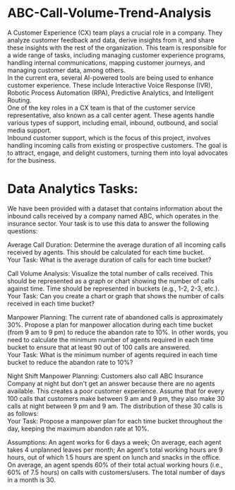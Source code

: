 # ABC-Call-Volume-Trend-Analysis
A Customer Experience (CX) team plays a crucial role in a company. They analyze customer feedback and data, derive insights from it, and share these insights with the rest of the organization. This team is responsible for a wide range of tasks, including managing customer experience programs, handling internal communications, mapping customer journeys, and managing customer data, among others.
<br>
In the current era, several AI-powered tools are being used to enhance customer experience. These include Interactive Voice Response (IVR), Robotic Process Automation (RPA), Predictive Analytics, and Intelligent Routing.
<br>
One of the key roles in a CX team is that of the customer service representative, also known as a call center agent. These agents handle various types of support, including email, inbound, outbound, and social media support.
<br>
Inbound customer support, which is the focus of this project, involves handling incoming calls from existing or prospective customers. The goal is to attract, engage, and delight customers, turning them into loyal advocates for the business.
<br>
# Data Analytics Tasks:
We have been provided with a dataset that contains information about the inbound calls received by a company named ABC, which operates in the insurance sector. Your task is to use this data to answer the following questions:
<br>

Average Call Duration: Determine the average duration of all incoming calls received by agents. This should be calculated for each time bucket.<br>
Your Task: What is the average duration of calls for each time bucket?<br>

Call Volume Analysis: Visualize the total number of calls received. This should be represented as a graph or chart showing the number of calls against time. Time should be represented in buckets (e.g., 1-2, 2-3, etc.).<br>
Your Task: Can you create a chart or graph that shows the number of calls received in each time bucket?<br>

Manpower Planning: The current rate of abandoned calls is approximately 30%. Propose a plan for manpower allocation during each time bucket (from 9 am to 9 pm) to reduce the abandon rate to 10%. In other words, you need to calculate the minimum number of agents required in each time bucket to ensure that at least 90 out of 100 calls are answered.<br>
Your Task: What is the minimum number of agents required in each time bucket to reduce the abandon rate to 10%?<br>

Night Shift Manpower Planning: Customers also call ABC Insurance Company at night but don't get an answer because there are no agents available. This creates a poor customer experience. Assume that for every 100 calls that customers make between 9 am and 9 pm, they also make 30 calls at night between 9 pm and 9 am. The distribution of these 30 calls is as follows:<br>
Your Task: Propose a manpower plan for each time bucket throughout the day, keeping the maximum abandon rate at 10%.<br>

Assumptions: An agent works for 6 days a week; On average, each agent takes 4 unplanned leaves per month; An agent's total working hours are 9 hours, out of which 1.5 hours are spent on lunch and snacks in the office. On average, an agent spends 60% of their total actual working hours (i.e., 60% of 7.5 hours) on calls with customers/users. The total number of days in a month is 30.
